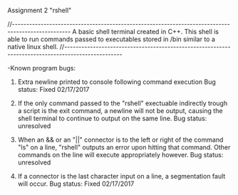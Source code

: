 Assignment 2 "rshell"

//--------------------------------------------------------------------------------------------------
A basic shell terminal created in C++. This shell is able to run commands passed to executables stored in /bin similar to a native linux shell.
//--------------------------------------------------------------------------------------------------

-Known program bugs:

1) Extra newline printed to console following command execution
Bug status: Fixed 02/17/2017

2) If the only command passed to the "rshell" exectuable indirectly trough a script is the exit command, a newline will not be output, causing the shell terminal to continue to output on the same line.
Bug status: unresolved

2) When an && or an "||" connector is to the left or right of the command "ls" on a line, "rshell" outputs an error upon hitting that command. Other commands on the line will execute appropriately however.
Bug status: unresolved

3) If a connector is the last character input on a line, a segmentation fault will occur.
Bug status: Fixed 02/17/2017
